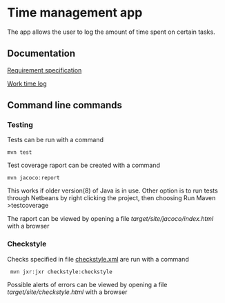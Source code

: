 # Time management app

The app allows the user to log the amount of time spent on certain tasks. 

## Documentation

[Requirement specification](https://github.com/riiraty/ot-harjoitustyo/blob/master/dokumentointi/requirement_specification.md)

[Work time log](https://github.com/riiraty/ot-harjoitustyo/blob/master/dokumentointi/work_time_log.md)

## Command line commands

### Testing

Tests can be run with a command

```
mvn test
```

Test coverage raport can be created with a command 

```
mvn jacoco:report
```

This works if older version(8) of Java is in use. Other option is to run tests through Netbeans by right clicking the project, then choosing Run Maven >testcoverage

The raport can be viewed by opening a file _target/site/jacoco/index.html_ with a browser

### Checkstyle

Checks specified in file [checkstyle.xml](https://github.com/riiraty/ot-harjoitustyo/blob/master/checkstyle.xml) are run with a command

```
 mvn jxr:jxr checkstyle:checkstyle
```

Possible alerts of errors can be viewed by opening a file _target/site/checkstyle.html_ with a browser

